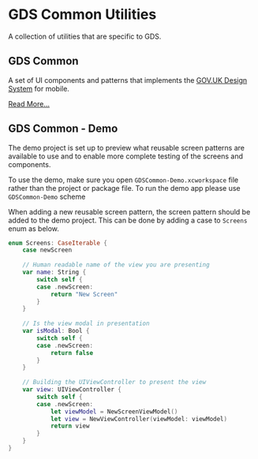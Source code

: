 # GDS Common Utilities

A collection of utilities that are specific to GDS.

## GDS Common

A set of UI components and patterns that implements the [GOV.UK Design System](https://design-system.service.gov.uk) for mobile. 

[Read More...](./Sources/GDSCommon/README.md)

## GDS Common - Demo

The demo project is set up to preview what reusable screen patterns are available to use and to enable more complete testing of the screens and components. 

To use the demo, make sure you open `GDSCommon-Demo.xcworkspace` file rather than the project or package file. To run the demo app please use `GDSCommon-Demo` scheme

When adding a new reusable screen pattern, the screen pattern should be added to the demo project. This can be done by adding a case to `Screens` enum as below. 

```swift
enum Screens: CaseIterable {
    case newScreen
    
    // Human readable name of the view you are presenting
    var name: String {
        switch self {
        case .newScreen:
            return "New Screen"
        }
    }
    
    // Is the view modal in presentation
    var isModal: Bool {
        switch self {
        case .newScreen:
            return false
        }
    }
    
    // Building the UIViewController to present the view
    var view: UIViewController {
        switch self {
        case .newScreen:
            let viewModel = NewScreenViewModel()
            let view = NewViewController(viewModel: viewModel)
            return view
        }
    }
}
```
